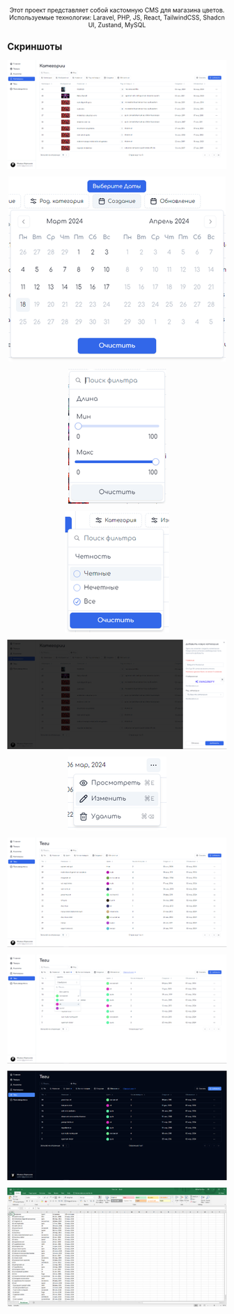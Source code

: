 <p align="center">Этот проект представляет собой кастомную CMS для магазина цветов.<br> 
Используемые технологии:  Laravel, PHP, JS, React, TailwindCSS, Shadcn UI, Zustand, MySQL</p>

## Скриншоты

<p align="center"><img src="https://github.com/muxalik/florist-app/blob/master/images/1.png"></p>

<p align="center"><img src="https://github.com/muxalik/florist-app/blob/master/images/2.png"></p>

<p align="center"><img src="https://github.com/muxalik/florist-app/blob/master/images/3.png"></p>

<p align="center"><img src="https://github.com/muxalik/florist-app/blob/master/images/4.png"></p>

<p align="center"><img src="https://github.com/muxalik/florist-app/blob/master/images/5.png"></p>

<p align="center"><img src="https://github.com/muxalik/florist-app/blob/master/images/6.png"></p>

<p align="center"><img src="https://github.com/muxalik/florist-app/blob/master/images/7.png"></p>

<p align="center"><img src="https://github.com/muxalik/florist-app/blob/master/images/8.png"></p>

<p align="center"><img src="https://github.com/muxalik/florist-app/blob/master/images/9.png"></p>

<p align="center"><img src="https://github.com/muxalik/florist-app/blob/master/images/10.png"></p>
